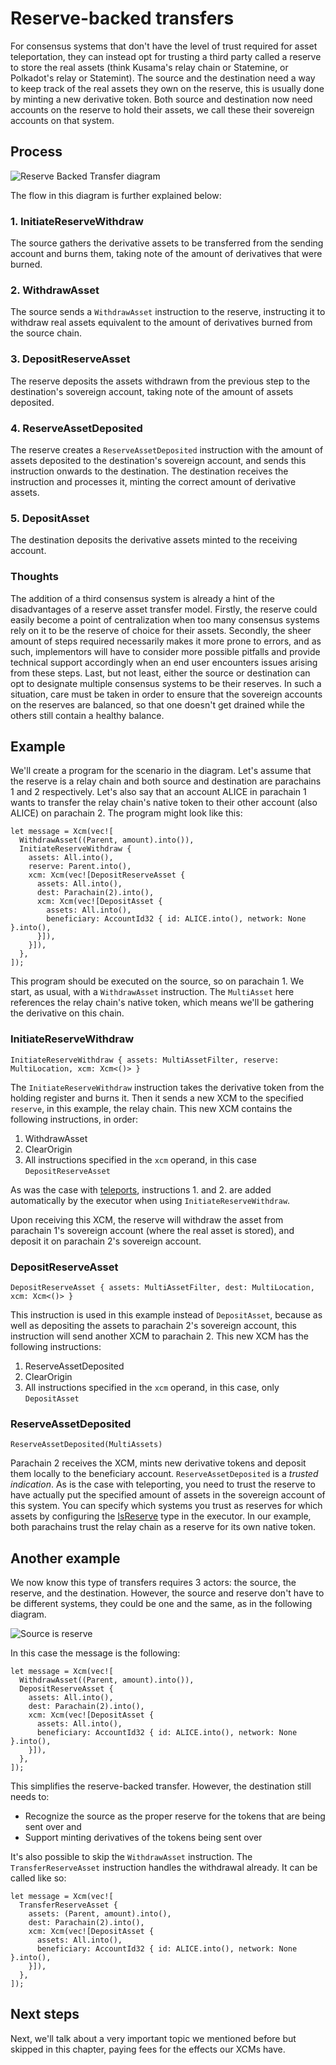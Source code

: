 # Reserve-backed transfers

For consensus systems that don't have the level of trust required for asset teleportation, they can instead opt for trusting a third party called a reserve to store the real assets (think Kusama's relay chain or Statemine, or Polkadot's relay or Statemint).
The source and the destination need a way to keep track of the real assets they own on the reserve, this is usually done by minting a new derivative token.
Both source and destination now need accounts on the reserve to hold their assets, we call these their sovereign accounts on that system.

## Process

![Reserve Backed Transfer diagram](images/reserve_asset_transfer.png)

The flow in this diagram is further explained below:

### 1. InitiateReserveWithdraw

The source gathers the derivative assets to be transferred from the sending account and burns them, taking note of the amount of derivatives that were burned.

### 2. WithdrawAsset

The source sends a `WithdrawAsset` instruction to the reserve, instructing it to withdraw real assets equivalent to the amount of derivatives burned from the source chain.

### 3. DepositReserveAsset

The reserve deposits the assets withdrawn from the previous step to the destination's sovereign account, taking note of the amount of assets deposited.

### 4. ReserveAssetDeposited

The reserve creates a `ReserveAssetDeposited` instruction with the amount of assets deposited to the destination's sovereign account, and sends this instruction onwards to the destination.
The destination receives the instruction and processes it, minting the correct amount of derivative assets.

### 5. DepositAsset

The destination deposits the derivative assets minted to the receiving account.

### Thoughts

The addition of a third consensus system is already a hint of the disadvantages of a reserve asset transfer model.
Firstly, the reserve could easily become a point of centralization when too many consensus systems rely on it to be the reserve of choice for their assets.
Secondly, the sheer amount of steps required necessarily makes it more prone to errors, and as such, implementors will have to consider more possible pitfalls and provide technical support accordingly when an end user encounters issues arising from these steps.
Last, but not least, either the source or destination can opt to designate multiple consensus systems to be their reserves.
In such a situation, care must be taken in order to ensure that the sovereign accounts on the reserves are balanced, so that one doesn't get drained while the others still contain a healthy balance.

## Example

We'll create a program for the scenario in the diagram.
Let's assume that the reserve is a relay chain and both source and destination are parachains 1 and 2 respectively.
Let's also say that an account ALICE in parachain 1 wants to transfer the relay chain's native token to their other account (also ALICE) on parachain 2.
The program might look like this:

```rust,noplayground
let message = Xcm(vec![
  WithdrawAsset((Parent, amount).into()),
  InitiateReserveWithdraw {
    assets: All.into(),
    reserve: Parent.into(),
    xcm: Xcm(vec![DepositReserveAsset {
      assets: All.into(),
      dest: Parachain(2).into(),
      xcm: Xcm(vec![DepositAsset {
        assets: All.into(),
        beneficiary: AccountId32 { id: ALICE.into(), network: None }.into(),
      }]),
    }]),
  },
]);
```

This program should be executed on the source, so on parachain 1.
We start, as usual, with a `WithdrawAsset` instruction.
The `MultiAsset` here references the relay chain's native token, which means we'll be gathering the derivative on this chain.

### InitiateReserveWithdraw

```rust,noplayground
InitiateReserveWithdraw { assets: MultiAssetFilter, reserve: MultiLocation, xcm: Xcm<()> }
```

The `InitiateReserveWithdraw` instruction takes the derivative token from the holding register and burns it.
Then it sends a new XCM to the specified `reserve`, in this example, the relay chain.
This new XCM contains the following instructions, in order:
1. WithdrawAsset
2. ClearOrigin
3. All instructions specified in the `xcm` operand, in this case `DepositReserveAsset`

As was the case with [teleports](../teleports.md), instructions 1. and 2. are added automatically by the executor when using `InitiateReserveWithdraw`.

Upon receiving this XCM, the reserve will withdraw the asset from parachain 1's sovereign account (where the real asset is stored), and deposit it on parachain 2's sovereign account.

### DepositReserveAsset

```rust,noplayground
DepositReserveAsset { assets: MultiAssetFilter, dest: MultiLocation, xcm: Xcm<()> }
```

This instruction is used in this example instead of `DepositAsset`, because as well as depositing the assets to parachain 2's sovereign account, this instruction will send another XCM to parachain 2.
This new XCM has the following instructions:
1. ReserveAssetDeposited
2. ClearOrigin
3. All instructions specified in the `xcm` operand, in this case, only `DepositAsset`

### ReserveAssetDeposited

```rust,noplayground
ReserveAssetDeposited(MultiAssets)
```

Parachain 2 receives the XCM, mints new derivative tokens and deposit them locally to the beneficiary account.
`ReserveAssetDeposited` is a *trusted indication*.
As is the case with teleporting, you need to trust the reserve to have actually put the specified amount of assets in the sovereign account of this system.
You can specify which systems you trust as reserves for which assets by configuring the [IsReserve](TODO:add_link) type in the executor.
In our example, both parachains trust the relay chain as a reserve for its own native token.

## Another example

We now know this type of transfers requires 3 actors: the source, the reserve, and the destination.
However, the source and reserve don't have to be different systems, they could be one and the same, as in the following diagram.

![Source is reserve](images/source_is_reserve.png)

In this case the message is the following:

```rust,noplayground
let message = Xcm(vec![
  WithdrawAsset((Parent, amount).into()),
  DepositReserveAsset {
    assets: All.into(),
    dest: Parachain(2).into(),
    xcm: Xcm(vec![DepositAsset {
      assets: All.into(),
      beneficiary: AccountId32 { id: ALICE.into(), network: None }.into(),
    }]),
  },
]);
```

This simplifies the reserve-backed transfer.
However, the destination still needs to:
- Recognize the source as the proper reserve for the tokens that are being sent over and
- Support minting derivatives of the tokens being sent over

It's also possible to skip the `WithdrawAsset` instruction.
The `TransferReserveAsset` instruction handles the withdrawal already.
It can be called like so:

```rust,noplayground
let message = Xcm(vec![
  TransferReserveAsset {
    assets: (Parent, amount).into(),
    dest: Parachain(2).into(),
    xcm: Xcm(vec![DepositAsset {
      assets: All.into(),
      beneficiary: AccountId32 { id: ALICE.into(), network: None }.into(),
    }]),
  },
]);
```

## Next steps

Next, we'll talk about a very important topic we mentioned before but skipped in this chapter, paying fees for the effects our XCMs have.
